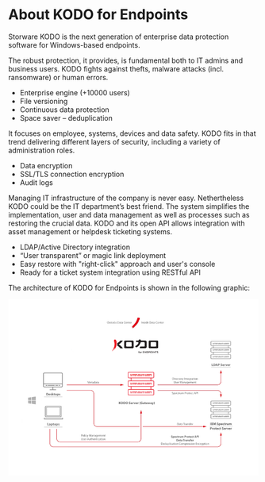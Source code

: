 # About KODO for Endpoints

Storware KODO is the next generation of enterprise data protection software for Windows-based endpoints.

The robust protection, it provides, is fundamental both to IT admins and business users. KODO fights against thefts, malware attacks \(incl. ransomware\) or human errors.

* Enterprise engine \(+10000 users\)
* File versioning
* Continuous data protection
* Space saver – deduplication

It focuses on employee, systems, devices and data safety. KODO fits in that trend delivering different layers of security, including a variety of administration roles.

* Data encryption
* SSL/TLS connection encryption
* Audit logs

Managing IT infrastructure of the company is never easy. Nethertheless KODO could be the IT department’s best friend. The system simplifies the implementation, user and data management as well as processes such as restoring the crucial data. KODO and its open API allows integration with asset management or helpdesk ticketing systems.

* LDAP/Active Directory integration
* “User transparent” or magic link deployment
* Easy restore with "right-click" approach and user's console
* Ready for a ticket system integration using RESTful API

The architecture of KODO for Endpoints is shown in the following graphic:

![](.gitbook/assets/image%20%287%29.png)

